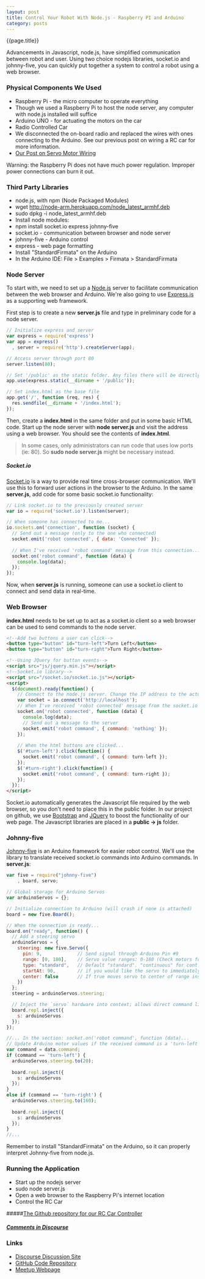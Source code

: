 ```yaml
---
layout: post
title: Control Your Robot With Node.js - Raspberry PI and Arduino
category: posts
---
```

{{page.title}}

Advancements in Javascript, node.js, have simplified communication between robot and user. Using two choice nodejs libraries, socket.io and johnny-five, you can quickly put together a system to control a robot using a web browser.

### Physical Components We Used
* Raspberry Pi - the micro computer to operate everything
 * Though we used a Raspberry Pi to host the node server, any computer with node.js installed will suffice
* Arduino UNO - for actuating the motors on the car
* Radio Controlled Car
 * We disconnected the on-board radio and replaced the wires with ones connecting to the Arduino. See our previous post on wiring a RC car for more information.
 * [Our Post on Servo Motor Wiring](http://blog.derivatived.com/posts/Servo-Motor-Wiring-For-People-Who-Never-Tried-It-Before/)

Warning: the Raspberry Pi does not have much power regulation. Improper power connections can burn it out.

### Third Party Libraries
* node.js, with npm (Node Packaged Modules)
 * wget http://node-arm.herokuapp.com/node_latest_armhf.deb
 * sudo dpkg -i node_latest_armhf.deb
* Install node modules:
 * npm install socket.io express johnny-five
 * socket.io - communication between browser and node server
 * johnny-five - Arduino control
 * express - web page formatting
* Install "StandardFirmata" on the Arduino
 * In the Arduino IDE: File > Examples > Firmata > StandardFirmata

### Node Server

To start with, we need to set up a [Node.js](http://nodejs.org/) server to facilitate communication between the web browser and Arduino. We're also going to use [Express.js](http://expressjs.com/) as a supporting web framework.

First step is to create a new **server.js** file and type in preliminary code for a node server.

```javascript
// Initialize express and server
var express = require('express')
var app = express()
  , server = require('http').createServer(app);

// Access server through port 80
server.listen(80);

// Set '/public' as the static folder. Any files there will be directly sent to the viewer
app.use(express.static(__dirname + '/public'));

// Set index.html as the base file
app.get('/', function (req, res) {
  res.sendfile(__dirname + '/index.html');
});
```

Then, create a **index.html** in the same folder and put in some basic HTML code. Start up the node server with **node server.js** and visit the address using a web browser. You should see the contents of **index.html**.

> In some cases, only administrators can run code that uses low ports (ie: 80). So **sudo node server.js** might be necessary instead.

##### Socket.io

[Socket.io](http://socket.io/) is a way to provide real time cross-browser communication. We'll use this to forward user actions in the browser to the Arduino. In the same **server.js**, add code for some basic socket.io functionality:

```javascript
// Link socket.io to the previously created server
var io = require('socket.io').listen(server);

// When someone has connected to me...
io.sockets.on('connection', function (socket) {
  // Send out a message (only to the one who connected)
  socket.emit('robot connected', { data: 'Connected' });
  
  // When I've received 'robot command' message from this connection...
  socket.on('robot command', function (data) {
    console.log(data);
  });
});
```

Now, when **server.js** is running, someone can use a socket.io client to connect and send data in real-time.

### Web Browser

**index.html** needs to be set up to act as a socket.io client so a web browser can be used to send commands to the node server.

```html
<!--Add two buttons a user can click-->
<button type="button" id="turn-left">Turn Left</button>
<button type="button" id="turn-right">Turn Right</button>

<!--Using JQuery for button events-->
<script src="js/jquery.min.js"></script>
<!--Socket.io library-->
<script src="/socket.io/socket.io.js"></script>
<script>
  $(document).ready(function() {
    // Connect to the node.js server. Change the IP address to the actual node server location.
    var socket = io.connect('http://localhost');
    // When I've received 'robot connected' message from the socket.io server...
    socket.on('robot connected', function (data) {
      console.log(data);
      // Send out a message to the server
      socket.emit('robot command', { command: 'nothing' });
    });
    
    // When the html buttons are clicked...
    $('#turn-left').click(function() {
      socket.emit('robot command', { command: turn-left });
    });
    $('#turn-right').click(function() {
      socket.emit('robot command', { command: turn-right });
    });
  });
</script>
```

Socket.io automatically generates the Javascript file required by the web browser, so you don't need to place this in the public folder. In our project on github, we use [Bootstrap](http://getbootstrap.com/) and [JQuery](http://jquery.com/) to boost the functionality of our web page. The Javascript libraries are placed in a **public -> js** folder.

### Johnny-five

[Johnny-five](https://github.com/rwaldron/johnny-five) is an Arduino framework for easier robot control. We'll use the library to translate received socket.io commands into Arduino commands. In **server.js**:

```javascript
var five = require("johnny-five")
    , board, servo;

// Global storage for Arduino Servos
var arduinoServos = {};

// Initialize connection to Arduino (will crash if none is attached)
board = new five.Board();

// When the connection is ready...
board.on("ready", function() {
  // Add a steering servo
  arduinoServos = {
    steering: new five.Servo({
      pin: 9,             // Send signal through Arduino Pin #9
      range: [0, 180],    // Servo value ranges: 0-180 (Check motors for actual range)
      type: "standard",   // Default "standard". "continuous" for cont. rotation servos
      startAt: 90,        // if you would like the servo to immediately move to degree
      center: false       // If true moves servo to center of range instead of starAt
    })
  };
  steering = arduinoServos.steering;

  // Inject the `servo` hardware into context; allows direct command line access
  board.repl.inject({
    s: arduinoServos
  });
});

//... In the section: socket.on('robot command', function (data)...
// Update Arduino motor values if the received command is a 'turn-left' or 'turn-right'
var command = data.command;
if (command == 'turn-left') {
  arduinoServos.steering.to(20);
  
  board.repl.inject({
    s: arduinoServos
  });
}
else if (command == 'turn-right') {
  arduinoServos.steering.to(160);
  
  board.repl.inject({
    s: arduinoServos
  });
}
//...
```

Remember to install "StandardFirmata" on the Arduino, so it can properly interpret Johnny-five from node.js.

### Running the Application
* Start up the nodejs server
 * sudo node server.js
* Open a web browser to the Raspberry Pi's internet location
* Control the RC Car

#####[The Github repository for our RC Car Controller](https://github.com/Self-Driving-Vehicle/rc-car-controller)
##### [Comments in Discourse](http://www.sherecar.org)

### Links

* [Discourse Discussion Site](http://discuss.derivatived.com)
* [GitHub Code Repository](https://github.com/Self-Driving-Vehicle)
* [Meetup Webpage](http://www.meetup.com/Self-Driving-Vehicle/)
